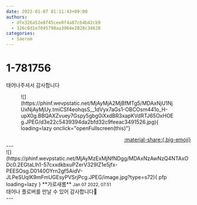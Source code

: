 ```yaml
---
date: 2022-01-07 01:11:43+09:00
authors:
  - dfe326a52e8f45cee0f4a87c64b42cb9
  - 326c0d1e7045798aa3964e2028c34628
categories:
  - Saerom
---
```


# 1-781756

<div class="post-container" markdown="1">
<div class="content-container md-sidebar__scrollwrap" markdown="1">

태어나주셔서 감사합니다
<figure markdown="1">
![](https://phinf.wevpstatic.net/MjAyMjA2MjBfMTg5/MDAxNjU1NjUxNjAyMjUy.tmiCSf4eohqsS__1dVyx7aGs1-OBCOsm441o_H-upX0g.BBQAXZvuey7Gspy5gbg0iXxdBR3xapKVdRTJ65OxHOEg.JPEG/d3e22c5439394da2bfd32c9feeac3491526.jpg){ loading=lazy onclick="openFullscreen(this)"}
</figure>


</div>
</div>

<div style="text-align: right;" markdown="1">
<a href="https://weverse.io/fromis9/fanpost/1-781756" style="text-align: right;">:material-share:{.big-emoji}</a>
</div>
---

<div class="comments-container md-sidebar__scrollwrap" markdown="1">
<div class="comment" markdown="1">
<div class='id-container' markdown="1">
![](https://phinf.wevpstatic.net/MjAyMzExMjNfNDgg/MDAxNzAwNzQ4NTAxODc0.2EGtaLlh1-57cxxdkbxuPZerV329IZ1e5jfx-PEESOsg.D0140OYrn2gf5AidV-JLPeSUqIK9mFmUGEsyPVSrjPcg.JPEG/image.jpg?type=s72){ pfp loading=lazy }
**<span class="artist">가로새롬</span>** <small>Jan 07 2022, 07:51</small><br>
</div>
<div class='comment-body' markdown="1">
태어나 플로버를 만날 수 있어 감사합니다🥰
</div>
</div>
</div>
---
